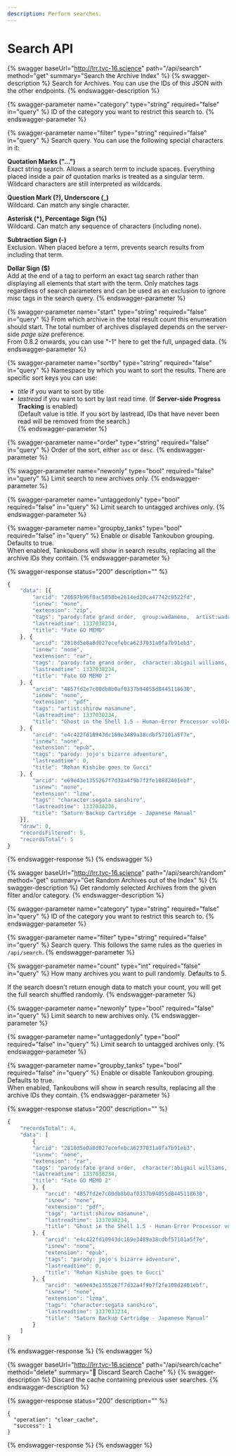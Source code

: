 ```yaml
---
description: Perform searches.
---
```


# Search API

{% swagger baseUrl="http://lrr.tvc-16.science" path="/api/search" method="get" summary="Search the Archive Index" %}
{% swagger-description %}
Search for Archives. You can use the IDs of this JSON with the other endpoints.
{% endswagger-description %}

{% swagger-parameter name="category" type="string" required="false" in="query" %}
ID of the category you want to restrict this search to.
{% endswagger-parameter %}

{% swagger-parameter name="filter" type="string" required="false" in="query" %}
Search query. You can use the following special characters in it:  

**Quotation Marks ("...")**  
Exact string search. Allows a search term to include spaces. Everything placed inside a pair of quotation marks is treated as a singular term. Wildcard characters are still interpreted as wildcards.

**Question Mark (?), Underscore (_)**  
Wildcard. Can match any single character.

**Asterisk (*), Percentage Sign (%)**  
Wildcard. Can match any sequence of characters (including none).

**Subtraction Sign (-)**  
Exclusion. When placed before a term, prevents search results from including that term.

**Dollar Sign ($)**  
Add at the end of a tag to perform an exact tag search rather than displaying all elements that start with the term. Only matches tags regardless of search parameters and can be used as an exclusion to ignore misc tags in the search query.
{% endswagger-parameter %}

{% swagger-parameter name="start" type="string" required="false" in="query" %}
From which archive in the total result count this enumeration should start. The total number of archives displayed depends on the server-side _page size_ preference.  
From 0.8.2 onwards, you can use "-1" here to get the full, unpaged data.
{% endswagger-parameter %}

{% swagger-parameter name="sortby" type="string" required="false" in="query" %}
Namespace by which you want to sort the results. There are specific sort keys you can use:  
- _title_ if you want to sort by title  
- _lastread_ if you want to sort by last read time. (If **Server-side Progress Tracking** is enabled)   
(Default value is title. If you sort by lastread, IDs that have never been read will be removed from the search.)  
{% endswagger-parameter %}

{% swagger-parameter name="order" type="string" required="false" in="query" %}
Order of the sort, either `asc` or `desc`.
{% endswagger-parameter %}

{% swagger-parameter name="newonly" type="bool" required="false" in="query" %}
Limit search to new archives only.
{% endswagger-parameter %}

{% swagger-parameter name="untaggedonly" type="bool" required="false" in="query" %}
Limit search to untagged archives only.
{% endswagger-parameter %}

{% swagger-parameter name="groupby_tanks" type="bool" required="false" in="query" %}
Enable or disable Tankoubon grouping. Defaults to true.  
When enabled, Tankoubons will show in search results, replacing all the archive IDs they contain. 
{% endswagger-parameter %}

{% swagger-response status="200" description="" %}
```javascript
{
    "data": [{
        "arcid": "28697b96f0ac5858be2614ed10ca47742c9522fd",
        "isnew": "none",
        "extension": "zip",
        "tags": "parody:fate grand order,  group:wadamemo,  artist:wada rco,  artbook,  full color",
        "lastreadtime": 1337038234,
        "title": "Fate GO MEMO"
    }, {
        "arcid": "2810d5e0a8d027ecefebca6237031a0fa7b91eb3",
        "isnew": "none",
        "extension": "rar",
        "tags": "parody:fate grand order,  character:abigail williams,  character:artoria pendragon alter,  character:asterios,  character:ereshkigal,  character:gilgamesh,  character:hans christian andersen,  character:hassan of serenity,  character:hector,  character:helena blavatsky,  character:irisviel von einzbern,  character:jeanne alter,  character:jeanne darc,  character:kiara sessyoin,  character:kiyohime,  character:lancer,  character:martha,  character:minamoto no raikou,  character:mochizuki chiyome,  character:mordred pendragon,  character:nitocris,  character:oda nobunaga,  character:osakabehime,  character:penthesilea,  character:queen of sheba,  character:rin tosaka,  character:saber,  character:sakata kintoki,  character:scheherazade,  character:sherlock holmes,  character:suzuka gozen,  character:tamamo no mae,  character:ushiwakamaru,  character:waver velvet,  character:xuanzang,  character:zhuge liang,  group:wadamemo,  artist:wada rco,  artbook,  full color",
        "lastreadtime": 1337038234,
        "title": "Fate GO MEMO 2"
    }, {
        "arcid": "4857fd2e7c00db8b0af0337b94055d8445118630",
        "isnew": "none",
        "extension": "pdf",
        "tags": "artist:shirow masamune",
        "lastreadtime": 1337038234,
        "title": "Ghost in the Shell 1.5 - Human-Error Processor vol01ch01"
    }, {
        "arcid": "e4c422fd10943dc169e3489a38cdbf57101a5f7e",
        "isnew": "none",
        "extension": "epub",
        "tags": "parody: jojo's bizarre adventure",
        "lastreadtime": 0,
        "title": "Rohan Kishibe goes to Gucci"
    }, {
        "arcid": "e69e43e1355267f7d32a4f9b7f2fe108d2401ebf",
        "isnew": "none",
        "extension": "lzma",
        "tags": "character:segata sanshiro",
        "lastreadtime": 1337038236,
        "title": "Saturn Backup Cartridge - Japanese Manual"
    }],
    "draw": 0,
    "recordsFiltered": 5,
    "recordsTotal": 5
}
```
{% endswagger-response %}
{% endswagger %}

{% swagger baseUrl="http://lrr.tvc-16.science" path="/api/search/random" method="get" summary="Get Random Archives out of the Index" %}
{% swagger-description %}
Get randomly selected Archives from the given filter and/or category.
{% endswagger-description %}

{% swagger-parameter name="category" type="string" required="false" in="query" %}
ID of the category you want to restrict this search to.
{% endswagger-parameter %}

{% swagger-parameter name="filter" type="string" required="false" in="query" %}
Search query. This follows the same rules as the queries in `/api/search`.
{% endswagger-parameter %}

{% swagger-parameter name="count" type="int" required="false" in="query" %}
How many archives you want to pull randomly. Defaults to 5.  

If the search doesn't return enough data to match your count, you will get the full search shuffled randomly.
{% endswagger-parameter %}

{% swagger-parameter name="newonly" type="bool" required="false" in="query" %}
Limit search to new archives only.
{% endswagger-parameter %}

{% swagger-parameter name="untaggedonly" type="bool" required="false" in="query" %}
Limit search to untagged archives only.
{% endswagger-parameter %}

{% swagger-parameter name="groupby_tanks" type="bool" required="false" in="query" %}
Enable or disable Tankoubon grouping. Defaults to true.  
When enabled, Tankoubons will show in search results, replacing all the archive IDs they contain. 
{% endswagger-parameter %}

{% swagger-response status="200" description="" %}
```javascript
{
    "recordsTotal": 4, 
    "data": [
        {
        "arcid": "2810d5e0a8d027ecefebca6237031a0fa7b91eb3",
        "isnew": "none",
        "extension": "rar",
        "tags": "parody:fate grand order,  character:abigail williams,  character:artoria pendragon alter,  character:asterios,  character:ereshkigal,  character:gilgamesh,  character:hans christian andersen,  character:hassan of serenity,  character:hector,  character:helena blavatsky,  character:irisviel von einzbern,  character:jeanne alter,  character:jeanne darc,  character:kiara sessyoin,  character:kiyohime,  character:lancer,  character:martha,  character:minamoto no raikou,  character:mochizuki chiyome,  character:mordred pendragon,  character:nitocris,  character:oda nobunaga,  character:osakabehime,  character:penthesilea,  character:queen of sheba,  character:rin tosaka,  character:saber,  character:sakata kintoki,  character:scheherazade,  character:sherlock holmes,  character:suzuka gozen,  character:tamamo no mae,  character:ushiwakamaru,  character:waver velvet,  character:xuanzang,  character:zhuge liang,  group:wadamemo,  artist:wada rco,  artbook,  full color",
        "lastreadtime": 1337038234,
        "title": "Fate GO MEMO 2"
        }, {
            "arcid": "4857fd2e7c00db8b0af0337b94055d8445118630",
            "isnew": "none",
            "extension": "pdf",
            "tags": "artist:shirow masamune",
            "lastreadtime": 1337038234,
            "title": "Ghost in the Shell 1.5 - Human-Error Processor vol01ch01"
        }, {
            "arcid": "e4c422fd10943dc169e3489a38cdbf57101a5f7e",
            "isnew": "none",
            "extension": "epub",
            "tags": "parody: jojo's bizarre adventure",
            "lastreadtime": 0,
            "title": "Rohan Kishibe goes to Gucci"
        }, {
            "arcid": "e69e43e1355267f7d32a4f9b7f2fe108d2401ebf",
            "isnew": "none",
            "extension": "lzma",
            "tags": "character:segata sanshiro",
            "lastreadtime": 1337033234,
            "title": "Saturn Backup Cartridge - Japanese Manual"
        }
    ]
}
```
{% endswagger-response %}
{% endswagger %}

{% swagger baseUrl="http://lrr.tvc-16.science" path="/api/search/cache" method="delete" summary="🔑 Discard Search Cache" %}
{% swagger-description %}
Discard the cache containing previous user searches.
{% endswagger-description %}

{% swagger-response status="200" description="" %}
```
{
  "operation": "clear_cache",
  "success": 1
}
```
{% endswagger-response %}
{% endswagger %}
